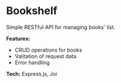 # Bookshelf

Simple RESTful API for managing books' list.

**Features:**

- CRUD operations for books
- Valitation of request data
- Error handling

**Tech:** Express.js, Joi
